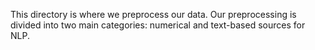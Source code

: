 This directory is where we preprocess our data. Our preprocessing is divided into two main categories: numerical and text-based sources for NLP.  